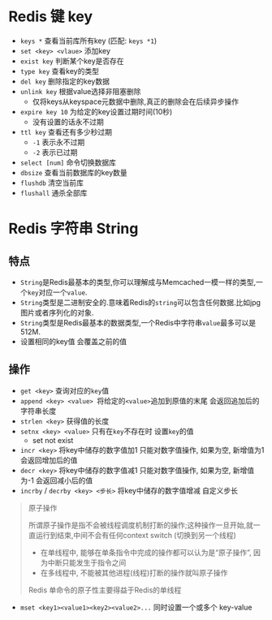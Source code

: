 # Redis 键 key

+   `keys *` 查看当前库所有key (匹配: `keys *1`)
+   `set <key> <vlaue>` 添加key
+   `exist key` 判断某个key是否存在
+   `type key` 查看key的类型
+   `del key` 删除指定的key数据
+   `unlink key` 根据value选择非阻塞删除 
    +   仅将keys从keyspace元数据中删除,真正的删除会在后续异步操作
+   `expire key 10` 为给定的key设置过期时间(10秒)
    +   没有设置的话永不过期
+   `ttl key` 查看还有多少秒过期
    +   `-1` 表示永不过期
    +   `-2` 表示已过期
+   `select [num]` 命令切换数据库
+   `dbsize` 查看当前数据库的key数量
+   `flushdb` 清空当前库
+   `flushall`  通杀全部库

# Redis 字符串 String

## 特点

+   `String`是Redis最基本的类型,你可以理解成与Memcached一模一样的类型,一个`key`对应一个`value`.
+   `String`类型是二进制安全的.意味着Redis的`string`可以包含任何数据.比如jpg图片或者序列化的对象.
+   `String`类型是Redis最基本的数据类型,一个Redis中字符串`value`最多可以是512M.
+   设置相同的key值 会覆盖之前的值

## 操作

+   `get <key>` 查询对应的`key`值
+   `append <key> <value> `将给定的`<value>`追加到原值的末尾 会返回追加后的字符串长度
+   `strlen <key>` 获得值的长度
+   `setnx <key> <value>` 只有在`key`不存在时 设置`key`的值
    +   set not exist
+   `incr <key>` 将key中储存的数字值加1 只能对数字值操作, 如果为空, 新增值为1 会返回增加后的值
+   `decr <key>` 将key中储存的数字值减1 只能对数字值操作, 如果为空, 新增值为-1 会返回减小后的值
+   `incrby` / `decrby <key> <步长>` 将key中储存的数字值增减 自定义步长 

>   原子操作
>
>   所谓原子操作是指不会被线程调度机制打断的操作;这种操作一旦开始,就一直运行到结束,中间不会有任何context switch (切换到另一个线程)
>
>   +   在单线程中, 能够在单条指令中完成的操作都可以认为是“原子操作”, 因为中断只能发生于指令之间
>   +   在多线程中, 不能被其他进程(线程)打断的操作就叫原子操作
>
>   Redis 单命令的原子性主要得益于Redis的单线程

+   `mset <key1><value1><key2><value2>...` 同时设置一个或多个 key-value
